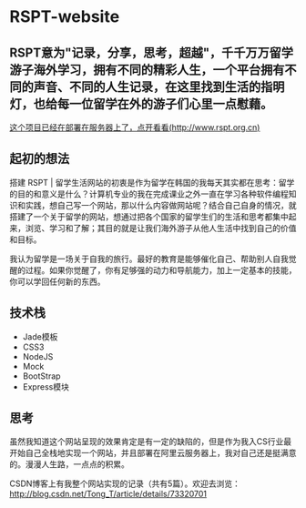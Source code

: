 RSPT-website
==================================================

RSPT意为"记录，分享，思考，超越"，千千万万留学游子海外学习，拥有不同的精彩人生，一个平台拥有不同的声音、不同的人生记录，在这里找到生活的指明灯，也给每一位留学在外的游子们心里一点慰藉。
--------------------------------------

[这个项目已经在部署在服务器上了，点开看看(http://www.rspt.org.cn)](http://www.rspt.org.cn)

起初的想法
----------------------------

搭建 RSPT | 留学生活网站的初衷是作为留学在韩国的我每天其实都在思考：留学的目的和意义是什么？计算机专业的我在完成课业之外一直在学习各种软件编程知识和实践，想自己写一个网站，那以什么内容做网站呢？结合自己自身的情况，就搭建了一个关于留学的网站，想通过把各个国家的留学生们的生活和思考都集中起来，浏览、学习和了解；其目的就是让我们海外游子从他人生活中找到自己的价值和目标。

我认为留学是一场关于自我的旅行。最好的教育是能够催化自己、帮助别人自我觉醒的过程。如果你觉醒了，你有足够强的动力和导航能力，加上一定基本的技能，你可以学回任何新的东西。

技术栈
----------------------------
- Jade模板
- CSS3
- NodeJS
- Mock
- BootStrap
- Express模块

思考
----------------------------
虽然我知道这个网站呈现的效果肯定是有一定的缺陷的，但是作为我入CS行业最开始自己全栈地实现一个网站，并且部署在阿里云服务器上，我对自己还是挺满意的。漫漫人生路，一点点的积累。

CSDN博客上有我整个网站实现的记录（共有5篇）。欢迎去浏览：
http://blog.csdn.net/Tong_T/article/details/73320701